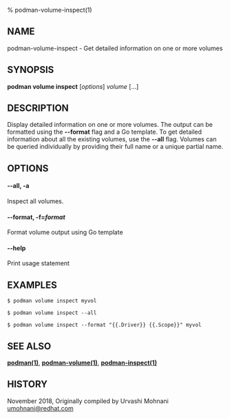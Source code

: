 % podman-volume-inspect(1)

## NAME
podman\-volume\-inspect - Get detailed information on one or more volumes

## SYNOPSIS
**podman volume inspect** [*options*] *volume* [...]

## DESCRIPTION

Display detailed information on one or more volumes. The output can be formatted using
the **--format** flag and a Go template. To get detailed information about all the
existing volumes, use the **--all** flag.
Volumes can be queried individually by providing their full name or a unique partial name.


## OPTIONS

#### **--all**, **-a**

Inspect all volumes.

#### **--format**, **-f**=*format*

Format volume output using Go template

#### **--help**

Print usage statement


## EXAMPLES

```
$ podman volume inspect myvol

$ podman volume inspect --all

$ podman volume inspect --format "{{.Driver}} {{.Scope}}" myvol
```

## SEE ALSO
**[podman(1)](podman.1.md)**, **[podman-volume(1)](podman-volume.1.md)**, **[podman-inspect(1)](podman-inspect.1.md)**

## HISTORY
November 2018, Originally compiled by Urvashi Mohnani <umohnani@redhat.com>
